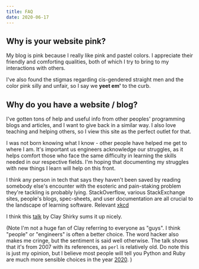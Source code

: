 ```yaml
---
title: FAQ
date: 2020-06-17
---
```


## Why is your website pink?

My blog is pink because I really like pink and pastel colors. I appreciate their friendly and comforting qualities, both of which I try to bring to my interactions with others.

I've also found the stigmas regarding cis-gendered straight men and the color pink silly and unfair, so I say we **yeet em'** to the curb.

## Why do you have a website / blog?

I've gotten tons of help and useful info from other peoples' programming blogs and articles, and I want to give back in a similar way. I also love teaching and helping others, so I view this site as the perfect outlet for that.

I was not born knowing what I know - other people have helped me get to where I am. It's important us engineers acknowledge our struggles, as it helps comfort those who face the same difficulty in learning the skills needed in our respective fields. I'm hoping that documenting my struggles with new things I learn will help on this front.

I think any person in tech that says they haven't been saved by reading somebody else's encounter with the esoteric and pain-staking problem they're tackling is probably lying. StackOverflow, various StackExchange sites, people's blogs, spec-sheets, and user documentation are all crucial to the landscape of learning software. Relevant [xkcd](https://imgs.xkcd.com/comics/wisdom_of_the_ancients.png)

I think this [talk](https://www.youtube.com/watch?v=Xe1TZaElTAs) by Clay Shirky sums it up nicely.

(Note I'm not a huge fan of Clay referring to everyone as "guys". I think "people" or "engineers" is often a better choice. The word hacker also makes me cringe, but the sentiment is said well otherwise. The talk shows that it's from 2007 with its references, as `perl` is relatively old. Do note this is just my opinion, but I believe most people will tell you Python and Ruby are much more sensible choices in the year [2020](https://www.quora.com/Is-Perl-still-relevant-in-2020?share=1). )

